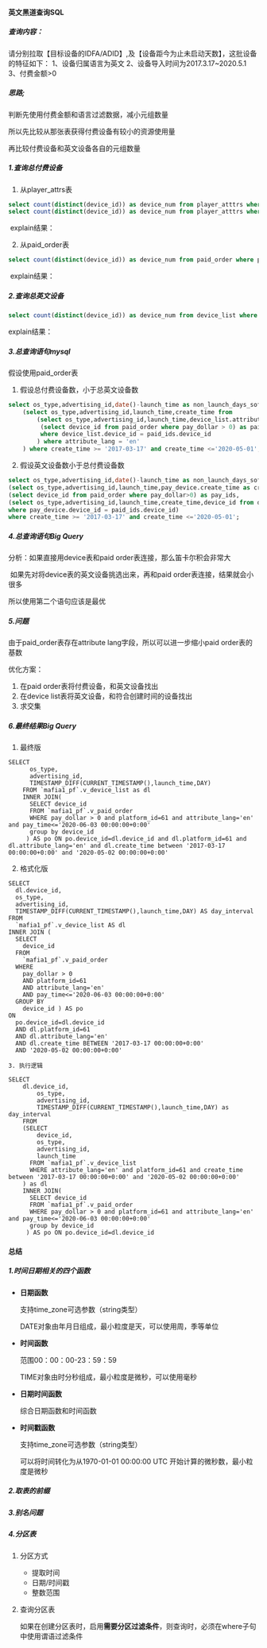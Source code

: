 #### 英文黑道查询SQL

##### 查询内容：

请分别拉取【目标设备的IDFA/ADID】,及【设备距今为止未启动天数】，这批设备的特征如下：
1、设备归属语言为英文
2、设备导入时间为2017.3.17~2020.5.1
3、付费金额>0 

##### 思路;

判断先使用付费金额和语言过滤数据，减小元组数量

所以先比较从那张表获得付费设备有较小的资源使用量

再比较付费设备和英文设备各自的元组数量

##### 1.查询总付费设备

1. 从player_attrs表

```sql
select count(distinct(device_id)) as device_num from player_atttrs where pay_doller > 0;
select count(distinct(device_id)) as device_num from player_atttrs where attribute_lang='en';
```

​			explain结果：

2. 从paid_order表

```sql
select count(distinct(device_id)) as device_num from paid_order where pay_dollar > 0;
```

​			explain结果：

##### 2.查询总英文设备

```sql
select count(distinct(device_id)) as device_num from device_list where attribute_lang = 'en';
```

explain结果：

##### 3.总查询语句mysql

假设使用paid_order表

1. 假设总付费设备数，小于总英文设备数

``` sql
select os_type,advertising_id,date()-launch_time as non_launch_days_sofar from 
	(select os_type,advertising_id,launch_time,create_time from  
 		(select os_type,advertising_id,launch_time,device_list.attribute_lang as attribute_lang,device_list.create_time as create_time from device_list,
         (select device_id from paid_order where pay_dollar > 0) as paid_ids 
         where device_list.device_id = paid_ids.device_id 
    	) where attribute_lang = 'en'
	) where create_time >= '2017-03-17' and create_time <='2020-05-01';
```

2. 假设英文设备数小于总付费设备数

```sql
select os_type,advertising_id,date()-launch_time as non_launch_days_sofar from
(select os_type,advertising_id,launch_time,pay_device.create_time as create_time from 
(select device_id from paid_order where pay_dollar>0) as pay_ids,
(select os_type,advertising_id,launch_time,create_time,device_id from device_list where attribute_lang = 'en') as pay_device 
where pay_device.device_id = paid_ids.device_id)
where create_time >= '2017-03-17' and create_time <='2020-05-01';
```

##### 4.总查询语句Big Query

分析：如果直接用device表和paid order表连接，那么笛卡尔积会非常大

​			如果先对将device表的英文设备挑选出来，再和paid order表连接，结果就会小很多

所以使用第二个语句应该是最优

##### 5.问题

由于paid_order表存在attribute lang字段，所以可以进一步缩小paid order表的基数

优化方案：

1. 在paid order表将付费设备，和英文设备找出
2. 在device list表将英文设备，和符合创建时间的设备找出
3. 求交集

##### 6.最终结果Big Query

1. 最终版

```Big Query
SELECT
      os_type,
      advertising_id,
      TIMESTAMP_DIFF(CURRENT_TIMESTAMP(),launch_time,DAY)
    FROM `mafia1_pf`.v_device_list as dl
    INNER JOIN(
      SELECT device_id
      FROM `mafia1_pf`.v_paid_order
      WHERE pay_dollar > 0 and platform_id=61 and attribute_lang='en' and pay_time<='2020-06-03 00:00:00+0:00'
      group by device_id
     ) AS po ON po.device_id=dl.device_id and dl.platform_id=61 and dl.attribute_lang='en' and dl.create_time between '2017-03-17 00:00:00+0:00' and '2020-05-02 00:00:00+0:00'
```

2. 格式化版

```Big Query
SELECT
  dl.device_id,
  os_type,
  advertising_id,
  TIMESTAMP_DIFF(CURRENT_TIMESTAMP(),launch_time,DAY) AS day_interval
FROM
  `mafia1_pf`.v_device_list AS dl
INNER JOIN (
  SELECT
    device_id
  FROM
    `mafia1_pf`.v_paid_order
  WHERE
    pay_dollar > 0
    AND platform_id=61
    AND attribute_lang='en'
    AND pay_time<='2020-06-03 00:00:00+0:00'
  GROUP BY
    device_id ) AS po
ON
  po.device_id=dl.device_id
  AND dl.platform_id=61
  AND dl.attribute_lang='en'
  AND dl.create_time BETWEEN '2017-03-17 00:00:00+0:00'
  AND '2020-05-02 00:00:00+0:00'
```

	3. 执行逻辑

```Big Query
SELECT 
    dl.device_id,
        os_type,
        advertising_id,
        TIMESTAMP_DIFF(CURRENT_TIMESTAMP(),launch_time,DAY) as day_interval
    FROM
    (SELECT
        device_id,
        os_type,
        advertising_id,
        launch_time
      FROM `mafia1_pf`.v_device_list
      WHERE attribute_lang='en' and platform_id=61 and create_time between '2017-03-17 00:00:00+0:00' and '2020-05-02 00:00:00+0:00'
    ) as dl
    INNER JOIN(
      SELECT device_id
      FROM `mafia1_pf`.v_paid_order
      WHERE pay_dollar > 0 and platform_id=61 and attribute_lang='en' and pay_time<='2020-06-03 00:00:00+0:00'
      group by device_id
     ) AS po ON po.device_id=dl.device_id
```

#### 总结

##### 1.时间日期相关的四个函数

- **日期函数**

  支持time_zone可选参数（string类型）

  DATE对象由年月日组成，最小粒度是天，可以使用周，季等单位

- **时间函数**

  范围00：00：00-23：59：59

  TIME对象由时分秒组成，最小粒度是微秒，可以使用毫秒

- **日期时间函数**

  综合日期函数和时间函数

- **时间戳函数**

  支持time_zone可选参数（string类型）

  可以将时间转化为从1970-01-01 00:00:00 UTC 开始计算的微秒数，最小粒度是微秒

##### 2.取表的前缀

##### 3.别名问题

##### 4.分区表

1. 分区方式

   - 提取时间
   - 日期/时间戳
   - 整数范围

2. 查询分区表

   如果在创建分区表时，启用**需要分区过滤条件**，则查询时，必须在where子句中使用谓语过滤条件

